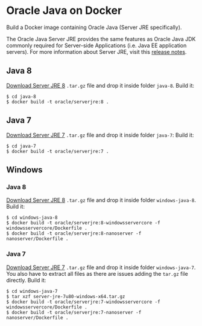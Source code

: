 Oracle Java on Docker
=====
Build a Docker image containing Oracle Java (Server JRE specifically).

The Oracle Java Server JRE provides the same features as Oracle Java JDK commonly required for Server-side Applications (i.e. Java EE application servers). For more information about Server JRE, visit this [release notes](http://www.oracle.com/technetwork/java/javase/7u21-relnotes-1932873.html#serverjre).

## Java 8
[Download Server JRE 8](http://www.oracle.com/technetwork/java/javase/downloads/server-jre8-downloads-2133154.html) `.tar.gz` file and drop it inside folder `java-8`. 
Build it:

```
$ cd java-8
$ docker build -t oracle/serverjre:8 .
```

## Java 7
[Download Server JRE 7](http://www.oracle.com/technetwork/java/javase/downloads/java-archive-downloads-javase7-521261.html#sjre-7u80-oth-JPR) `.tar.gz` file and drop it inside folder `java-7`: 
Build it:

```
$ cd java-7
$ docker build -t oracle/serverjre:7 .
```

## Windows

### Java 8
[Download Server JRE 8](http://www.oracle.com/technetwork/java/javase/downloads/server-jre8-downloads-2133154.html) `.tar.gz` file and drop it inside folder `windows-java-8`. 
Build it:

```
$ cd windows-java-8
$ docker build -t oracle/serverjre:8-windowsservercore -f windowsservercore/Dockerfile .
$ docker build -t oracle/serverjre:8-nanoserver -f nanoserver/Dockerfile .
```

### Java 7
[Download Server JRE 7](http://www.oracle.com/technetwork/java/javase/downloads/java-archive-downloads-javase7-521261.html#sjre-7u80-oth-JPR) `.tar.gz` file and drop it inside folder `windows-java-7`. You also have to extract all files as there are issues adding the `tar.gz` file directly. 
Build it:

```
$ cd windows-java-7
$ tar xzf server-jre-7u80-windows-x64.tar.gz
$ docker build -t oracle/serverjre:7-windowsservercore -f windowsservercore/Dockerfile .
$ docker build -t oracle/serverjre:7-nanoserver -f nanoserver/Dockerfile .
```
